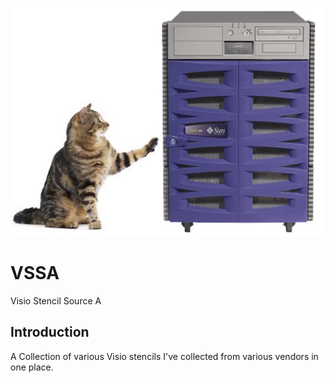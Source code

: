 ![alt tag](https://raw.githubusercontent.com/richardatlateralblast/vssa/master/vss.jpg)

VSSA
====

Visio Stencil Source A

Introduction
------------

A Collection of various Visio stencils I've collected from various vendors in one place.
